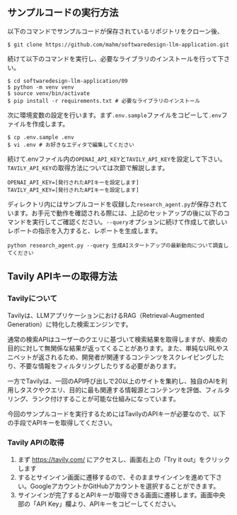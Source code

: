 ## サンプルコードの実行方法

以下のコマンドでサンプルコードが保存されているリポジトリをクローン後、

```
$ git clone https://github.com/mahm/softwaredesign-llm-application.git
```

続けて以下のコマンドを実行し、必要なライブラリのインストールを行って下さい。

```
$ cd softwaredesign-llm-application/09
$ python -m venv venv
$ source venv/bin/activate
$ pip install -r requirements.txt # 必要なライブラリのインストール
```

次に環境変数の設定を行います。まず`.env.sample`ファイルをコピーして`.env`ファイルを作成します。

```
$ cp .env.sample .env
$ vi .env # お好きなエディタで編集してください
```

続けて.envファイル内の`OPENAI_API_KEY`と`TAVILY_API_KEY`を設定して下さい。`TAVILY_API_KEY`の取得方法については次節で解説します。

```
OPENAI_API_KEY=[発行されたAPIキーを設定します]
TAVILY_API_KEY=[発行されたAPIキーを設定します]
```

ディレクトリ内にはサンプルコードを収録した`research_agent.py`が保存されています。お手元で動作を確認される際には、上記のセットアップの後に以下のコマンドを実行してご確認ください。`--query`オプションに続けて作成して欲しいレポートの指示を入力すると、レポートを生成します。

```
python research_agent.py --query 生成AIスタートアップの最新動向について調査してください
```

## Tavily APIキーの取得方法

### Tavilyについて

Tavilyは、LLMアプリケーションにおけるRAG（Retrieval-Augmented Generation）に特化した検索エンジンです。

通常の検索APIはユーザーのクエリに基づいて検索結果を取得しますが、検索の目的に対して無関係な結果が返ってくることがあります。また、単純なURLやスニペットが返されるため、開発者が関連するコンテンツをスクレイピングしたり、不要な情報をフィルタリングしたりする必要があります。

一方でTavilyは、一回のAPI呼び出しで20以上のサイトを集約し、独自のAIを利用しタスクやクエリ、目的に最も関連する情報源とコンテンツを評価、フィルタリング、ランク付けすることが可能な仕組みになっています。

今回のサンプルコードを実行するためにはTavilyのAPIキーが必要なので、以下の手段でAPIキーを取得してください。

### Tavily APIの取得

1. まず https://tavily.com/ にアクセスし、画面右上の「Try it out」をクリックします
2. するとサインイン画面に遷移するので、そのままサインインを進めて下さい。GoogleアカウントかGitHubアカウントを選択することができます。
3. サインインが完了するとAPIキーが取得できる画面に遷移します。画面中央部の「API Key」欄より、APIキーをコピーしてください。